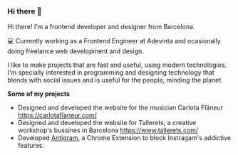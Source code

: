 ### Hi there 👋

Hi there! I’m a frontend developer and designer from Barcelona.

💻 Currently working as a Frontend Engineer at Adevinta and ocasionally doing freelance web development and design.

I like to make projects that are fast and useful, using modern technologies. I'm specially interested in programming and designing technology that blends with social issues and is useful for the people, minding the planet.

**Some of my projects**
- Designed and developed the website for the musician Carlota Flâneur https://carlotaflaneur.com/
- Designed and developed the website for Tallerets, a creative workshop's bussines in Barcelona https://www.tallerets.com/
- Developed [Antigram](https://github.com/aymyo/antigram-extension), a Chrome Extension to block Instragam's addictive features.

<!--
**aymyo/aymyo** is a ✨ _special_ ✨ repository because its `README.md` (this file) appears on your GitHub profile.

Here are some ideas to get you started:

- 🔭 I’m currently working on ...
- 🌱 I’m currently learning ...
- 👯 I’m looking to collaborate on ...
- 🤔 I’m looking for help with ...
- 💬 Ask me about ...
- 📫 How to reach me: ...
- 😄 Pronouns: ...
- ⚡ Fun fact: ...
-->
